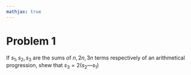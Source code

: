 ```yaml
---
mathjax: true
---
```


# Problem 1

If $s_1,s_2, s_3$ are the sums of $n, 2n, 3n$ terms respectively of an arithmetical progression, shew that $s_3 = 2 (s_2 — s_1)$

